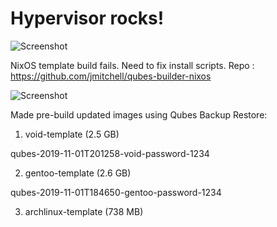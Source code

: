 # Hypervisor rocks!

![Screenshot](https://github.com/c4tzz/qubes-os/blob/master/screenshots/screen.png)

NixOS template build fails. Need to fix install scripts. Repo : https://github.com/jmitchell/qubes-builder-nixos


![Screenshot](https://github.com/c4tzz/qubes-os/blob/master/nixos-template.png)


Made pre-build updated images using Qubes Backup Restore:

1. void-template (2.5 GB)

qubes-2019-11-01T201258-void-password-1234

2. gentoo-template (2.6 GB)

qubes-2019-11-01T184650-gentoo-password-1234 

3. archlinux-template (738 MB)
